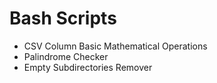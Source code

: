# Bash Scripts
- CSV Column Basic Mathematical Operations
- Palindrome Checker
- Empty Subdirectories Remover

